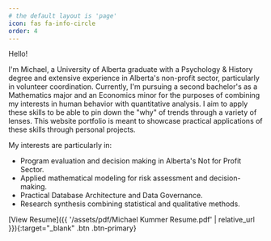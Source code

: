 ```yaml
---
# the default layout is 'page'
icon: fas fa-info-circle
order: 4
---
```


Hello!

I'm Michael, a University of Alberta graduate with a Psychology & History degree and extensive experience in Alberta's non-profit sector, particularly in volunteer coordination.
Currently, I'm pursuing a second bachelor's as a Mathematics major and an Economics minor for the purposes of combining my interests in human behavior with quantitative analysis. I aim to apply these skills to be able to pin down the "why" of trends through a variety of lenses.
This website portfolio is meant to showcase practical applications of these skills through personal projects.

My interests are particularly in:
- Program evaluation and decision making in Alberta's Not for Profit Sector.
- Applied mathematical modeling for risk assessment and decision-making.
- Practical Database Architecture and Data Governance.
- Research synthesis combining statistical and qualitative methods.



[View Resume]({{ '/assets/pdf/Michael Kummer Resume.pdf' | relative_url }}){:target="_blank" .btn .btn-primary}
